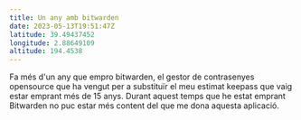 ```yaml
---
title: Un any amb bitwarden
date: 2023-05-13T19:51:47Z
latitude: 39.49437452
longitude: 2.88649109
altitude: 194.4538
---
```


Fa més d'un any que empro bitwarden, el gestor de contrasenyes opensource que ha vengut per a substituïr el meu estimat keepass que vaig estar emprant més de 15 anys. Durant aquest temps que he estat emprant Bitwarden no puc estar més content del que me dona aquesta aplicació.